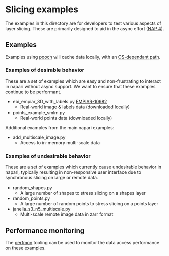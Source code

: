 # Slicing examples

The examples in this directory are for developers to test various aspects
of layer slicing. These are primarily designed to aid in the async effort ([NAP 4](../../../docs/naps/4-async-slicing.md)).


## Examples

Examples using [pooch](https://pypi.org/project/pooch/) will cache data locally, with an [OS-dependant path](https://www.fatiando.org/pooch/latest/api/generated/pooch.os_cache.html?highlight=cache#pooch.os_cache).


### Examples of desirable behavior

These are a set of examples which are easy and non-frustrating to interact in napari
without async support. We want to ensure that these examples continue to be performant.

* ebi_empiar_3D_with_labels.py [EMPIAR-10982](https://www.ebi.ac.uk/empiar/EMPIAR-10982/)
  * Real-world image & labels data (downloaded locally)
* points_example_smlm.py
  * Real-world points data (downloaded locally)

Additional examples from the main napari examples:
* add_multiscale_image.py
  * Access to in-memory multi-scale data

### Examples of undesirable behavior

These are a set of examples which currently cause undesirable behavior in napari, typically
resulting in non-responsive user interface due to synchronous slicing on large or remote data.

* random_shapes.py
  * A large number of shapes to stress slicing on a shapes layer
* random_points.py
  * A large number of random points to stress slicing on a points layer
* janelia_s3_n5_multiscale.py
  * Multi-scale remote image data in zarr format

## Performance monitoring

The [perfmon](../../../tools/perfmon/README.md) tooling can be used to monitor the data
access performance on these examples.
